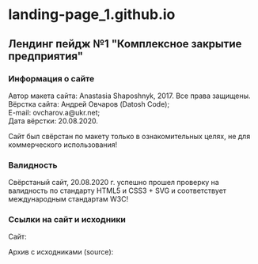 # landing-page_1.github.io

<h2>Лендинг пейдж №1 "Комплексное закрытие предприятия"</h2>

<h3> Информация о сайте</h3> 
<p>
Автор макета сайта: Anastasia Shaposhnyk, 2017. Все права защищены.<br>
Вёрстка сайта: Андрей Овчаров (Datosh Code);<br>
E-mail: ovcharov.a@ukr.net;<br>
Дата вёрстки: 20.08.2020.
</p>
<p>
Сайт был свёрстан по макету только в ознакомительных целях, не для коммерческого использования!
</p>

<h3>Валидность</h3
<p>  
Свёрстаный сайт, 20.08.2020 г. успешно прошел проверку на валидность по стандарту HTML5 и CSS3 + SVG
и соответствует международным стандартам W3C!
</p>

<h3>Ссылки на сайт и исходники</h3>
<p> Сайт: </p>
<p> Архив с исходниками (source): </p>
